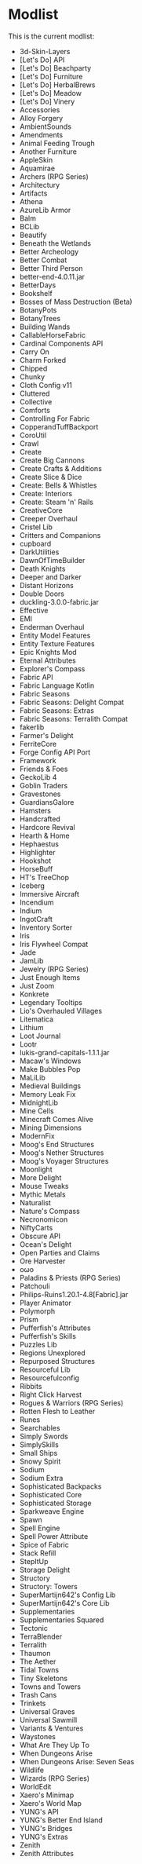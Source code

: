 
# Modlist
This is the current modlist:

- 3d-Skin-Layers
- [Let's Do] API
- [Let's Do] Beachparty
- [Let's Do] Furniture
- [Let's Do] HerbalBrews
- [Let's Do] Meadow
- [Let's Do] Vinery
- Accessories
- Alloy Forgery
- AmbientSounds
- Amendments
- Animal Feeding Trough
- Another Furniture
- AppleSkin
- Aquamirae
- Archers (RPG Series)
- Architectury
- Artifacts
- Athena
- AzureLib Armor
- Balm
- BCLib
- Beautify
- Beneath the Wetlands
- Better Archeology
- Better Combat
- Better Third Person
- better-end-4.0.11.jar
- BetterDays
- Bookshelf
- Bosses of Mass Destruction (Beta)
- BotanyPots
- BotanyTrees
- Building Wands
- CallableHorseFabric
- Cardinal Components API
- Carry On
- Charm Forked
- Chipped
- Chunky
- Cloth Config v11
- Cluttered
- Collective
- Comforts
- Controlling For Fabric
- CopperandTuffBackport
- CoroUtil
- Crawl
- Create
- Create Big Cannons
- Create Crafts & Additions
- Create Slice & Dice
- Create: Bells & Whistles
- Create: Interiors
- Create: Steam 'n' Rails
- CreativeCore
- Creeper Overhaul
- Cristel Lib
- Critters and Companions
- cupboard
- DarkUtilities
- DawnOfTimeBuilder
- Death Knights
- Deeper and Darker
- Distant Horizons
- Double Doors
- duckling-3.0.0-fabric.jar
- Effective
- EMI
- Enderman Overhaul
- Entity Model Features
- Entity Texture Features
- Epic Knights Mod
- Eternal Attributes
- Explorer's Compass
- Fabric API
- Fabric Language Kotlin
- Fabric Seasons
- Fabric Seasons: Delight Compat
- Fabric Seasons: Extras
- Fabric Seasons: Terralith Compat
- fakerlib
- Farmer's Delight
- FerriteCore
- Forge Config API Port
- Framework
- Friends & Foes
- GeckoLib 4
- Goblin Traders
- Gravestones
- GuardiansGalore
- Hamsters
- Handcrafted
- Hardcore Revival
- Hearth & Home
- Hephaestus
- Highlighter
- Hookshot
- HorseBuff
- HT's TreeChop
- Iceberg
- Immersive Aircraft
- Incendium
- Indium
- IngotCraft
- Inventory Sorter
- Iris
- Iris Flywheel Compat
- Jade
- JamLib
- Jewelry (RPG Series)
- Just Enough Items
- Just Zoom
- Konkrete
- Legendary Tooltips
- Lio's Overhauled Villages
- Litematica
- Lithium
- Loot Journal
- Lootr
- lukis-grand-capitals-1.1.1.jar
- Macaw's Windows
- Make Bubbles Pop
- MaLiLib
- Medieval Buildings
- Memory Leak Fix
- MidnightLib
- Mine Cells
- Minecraft Comes Alive
- Mining Dimensions
- ModernFix
- Moog's End Structures
- Moog's Nether Structures
- Moog's Voyager Structures
- Moonlight
- More Delight
- Mouse Tweaks
- Mythic Metals
- Naturalist
- Nature's Compass
- Necronomicon
- NiftyCarts
- Obscure API
- Ocean's Delight
- Open Parties and Claims
- Ore Harvester
- oωo
- Paladins & Priests (RPG Series)
- Patchouli
- Philips-Ruins1.20.1-4.8[Fabric].jar
- Player Animator
- Polymorph
- Prism
- Pufferfish's Attributes
- Pufferfish's Skills
- Puzzles Lib
- Regions Unexplored
- Repurposed Structures
- Resourceful Lib
- Resourcefulconfig
- Ribbits
- Right Click Harvest
- Rogues & Warriors (RPG Series)
- Rotten Flesh to Leather
- Runes
- Searchables
- Simply Swords
- SimplySkills
- Small Ships
- Snowy Spirit
- Sodium
- Sodium Extra
- Sophisticated Backpacks
- Sophisticated Core
- Sophisticated Storage
- Sparkweave Engine
- Spawn
- Spell Engine
- Spell Power Attribute
- Spice of Fabric
- Stack Refill
- StepItUp
- Storage Delight
- Structory
- Structory: Towers
- SuperMartijn642's Config Lib
- SuperMartijn642's Core Lib
- Supplementaries
- Supplementaries Squared
- Tectonic
- TerraBlender
- Terralith
- Thaumon
- The Aether
- Tidal Towns
- Tiny Skeletons
- Towns and Towers
- Trash Cans
- Trinkets
- Universal Graves
- Universal Sawmill
- Variants & Ventures
- Waystones
- What Are They Up To
- When Dungeons Arise
- When Dungeons Arise: Seven Seas
- Wildlife
- Wizards (RPG Series)
- WorldEdit
- Xaero's Minimap
- Xaero's World Map
- YUNG's API
- YUNG's Better End Island
- YUNG's Bridges
- YUNG's Extras
- Zenith
- Zenith Attributes
